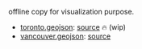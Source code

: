offline copy for visualization purpose.

- [toronto.geojson](./toronto.geojson): [source](https://ckan0.cf.opendata.inter.prod-toronto.ca/pt_PT/dataset/traffic-cameras/resource/4a568300-c7f8-496d-b150-dff6f5dc6d4f) 🔥 (wip)
- [vancouver.geojson](./vancouver.geojson): [source](https://opendata.vancouver.ca/explore/dataset/web-cam-url-links/map/)